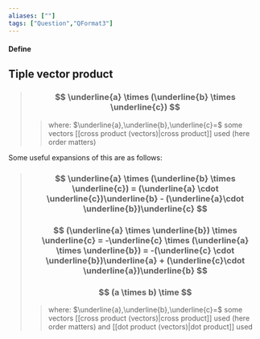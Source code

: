 ```yaml
---
aliases: [""]
tags: ["Question","QFormat3"]
---
```


#### Define
## Tiple vector product

> ### $$ \underline{a} \times (\underline{b} \times \underline{c})  $$ 
>> where:
>> $\underline{a},\underline{b},\underline{c}=$ some vectors
>> [[cross product (vectors)|cross product]] used (here order matters)

Some useful expansions of this are as follows:

> ### $$ \underline{a} \times (\underline{b} \times \underline{c}) = (\underline{a} \cdot \underline{c})\underline{b} - (\underline{a}\cdot \underline{b})\underline{c} $$ 
> ### $$ (\underline{a} \times \underline{b}) \times \underline{c} = -\underline{c} \times (\underline{a} \times \underline{b}) = -(\underline{c} \cdot \underline{b})\underline{a} + (\underline{c}\cdot \underline{a})\underline{b} $$ 
> ### $$ (a \times b) \time $$
>> where:
>> $\underline{a},\underline{b},\underline{c}=$ some vectors
>> [[cross product (vectors)|cross product]] used (here order matters) and [[dot product (vectors)|dot product]] used

